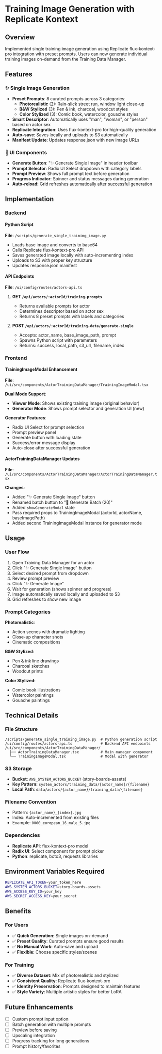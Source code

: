 # Training Image Generation with Replicate Kontext

## Overview
Implemented single training image generation using Replicate flux-kontext-pro integration with preset prompts. Users can now generate individual training images on-demand from the Training Data Manager.

## Features

### ✨ Single Image Generation
- **Preset Prompts**: 8 curated prompts across 3 categories:
  - **Photorealistic** (2): Rain-slick street run, window light close-up
  - **B&W Stylized** (3): Pen & ink, charcoal, woodcut styles
  - **Color Stylized** (3): Comic book, watercolor, gouache styles
- **Smart Descriptor**: Automatically uses "man", "woman", or "person" based on actor sex
- **Replicate Integration**: Uses flux-kontext-pro for high-quality generation
- **Auto-save**: Saves locally and uploads to S3 automatically
- **Manifest Update**: Updates response.json with new image URLs

### 🎨 UI Components
- **Generate Button**: "✨ Generate Single Image" in header toolbar
- **Prompt Selector**: Radix UI Select dropdown with category labels
- **Prompt Preview**: Shows full prompt text before generation
- **Progress Indicator**: Spinner and status messages during generation
- **Auto-reload**: Grid refreshes automatically after successful generation

## Implementation

### Backend

#### Python Script
**File**: `/scripts/generate_single_training_image.py`
- Loads base image and converts to base64
- Calls Replicate flux-kontext-pro API
- Saves generated image locally with auto-incrementing index
- Uploads to S3 with proper key structure
- Updates response.json manifest

#### API Endpoints
**File**: `/ui/config/routes/actors-api.ts`

1. **GET `/api/actors/:actorId/training-prompts`**
   - Returns available prompts for actor
   - Determines descriptor based on actor sex
   - Returns 8 preset prompts with labels and categories

2. **POST `/api/actors/:actorId/training-data/generate-single`**
   - Accepts: actor_name, base_image_path, prompt
   - Spawns Python script with parameters
   - Returns: success, local_path, s3_url, filename, index

### Frontend

#### TrainingImageModal Enhancement
**File**: `/ui/src/components/ActorTrainingDataManager/TrainingImageModal.tsx`

**Dual Mode Support**:
- **Viewer Mode**: Shows existing training image (original behavior)
- **Generator Mode**: Shows prompt selector and generation UI (new)

**Generator Features**:
- Radix UI Select for prompt selection
- Prompt preview panel
- Generate button with loading state
- Success/error message display
- Auto-close after successful generation

#### ActorTrainingDataManager Updates
**File**: `/ui/src/components/ActorTrainingDataManager/ActorTrainingDataManager.tsx`

**Changes**:
- Added "✨ Generate Single Image" button
- Renamed batch button to "🎲 Generate Batch (20)"
- Added `showGenerateModal` state
- Pass required props to TrainingImageModal (actorId, actorName, baseImagePath)
- Added second TrainingImageModal instance for generator mode

## Usage

### User Flow
1. Open Training Data Manager for an actor
2. Click "✨ Generate Single Image" button
3. Select desired prompt from dropdown
4. Review prompt preview
5. Click "✨ Generate Image"
6. Wait for generation (shows spinner and progress)
7. Image automatically saved locally and uploaded to S3
8. Grid refreshes to show new image

### Prompt Categories

**Photorealistic**:
- Action scenes with dramatic lighting
- Close-up character shots
- Cinematic compositions

**B&W Stylized**:
- Pen & ink line drawings
- Charcoal sketches
- Woodcut prints

**Color Stylized**:
- Comic book illustrations
- Watercolor paintings
- Gouache paintings

## Technical Details

### File Structure
```
/scripts/generate_single_training_image.py  # Python generation script
/ui/config/routes/actors-api.ts             # Backend API endpoints
/ui/src/components/ActorTrainingDataManager/
  ├── ActorTrainingDataManager.tsx          # Main manager component
  └── TrainingImageModal.tsx                # Modal with generator
```

### S3 Storage
- **Bucket**: `AWS_SYSTEM_ACTORS_BUCKET` (story-boards-assets)
- **Key Pattern**: `system_actors/training_data/{actor_name}/{filename}`
- **Local Path**: `data/actors/{actor_name}/training_data/{filename}`

### Filename Convention
- Pattern: `{actor_name}_{index}.jpg`
- Index: Auto-incremented from existing files
- Example: `0000_european_16_male_5.jpg`

### Dependencies
- **Replicate API**: flux-kontext-pro model
- **Radix UI**: Select component for prompt picker
- **Python**: replicate, boto3, requests libraries

## Environment Variables Required
```bash
REPLICATE_API_TOKEN=your_token_here
AWS_SYSTEM_ACTORS_BUCKET=story-boards-assets
AWS_ACCESS_KEY_ID=your_key
AWS_SECRET_ACCESS_KEY=your_secret
```

## Benefits

### For Users
- ✅ **Quick Generation**: Single images on-demand
- ✅ **Preset Quality**: Curated prompts ensure good results
- ✅ **No Manual Work**: Auto-save and upload
- ✅ **Flexible**: Choose specific styles/scenes

### For Training
- ✅ **Diverse Dataset**: Mix of photorealistic and stylized
- ✅ **Consistent Quality**: Replicate flux-kontext-pro
- ✅ **Identity Preservation**: Prompts designed to maintain features
- ✅ **Style Variety**: Multiple artistic styles for better LoRA

## Future Enhancements
- [ ] Custom prompt input option
- [ ] Batch generation with multiple prompts
- [ ] Preview before saving
- [ ] Upscaling integration
- [ ] Progress tracking for long generations
- [ ] Prompt history/favorites
